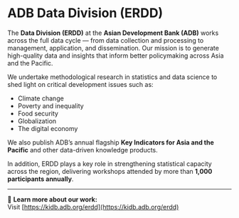 # ADB Data Division (ERDD)

The **Data Division (ERDD)** at the **Asian Development Bank (ADB)** works across the full data cycle — from data collection and processing to management, application, and dissemination. Our mission is to generate high-quality data and insights that inform better policymaking across Asia and the Pacific.

We undertake methodological research in statistics and data science to shed light on critical development issues such as:

- Climate change  
- Poverty and inequality  
- Food security  
- Globalization  
- The digital economy  

We also publish ADB’s annual flagship **Key Indicators for Asia and the Pacific** and other data-driven knowledge products.

In addition, ERDD plays a key role in strengthening statistical capacity across the region, delivering workshops attended by more than **1,000 participants annually**.

---

🔗 **Learn more about our work:**  
Visit [https://kidb.adb.org/erdd](https://kidb.adb.org/erdd)
